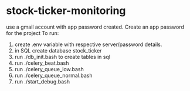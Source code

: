 # stock-ticker-monitoring

use a gmail account with app password created. Create an app password for the project 
To run:
1. create .env variable with respective server/password details.
2. in SQL create database stock_ticker
3. run ./db_init.bash to create tables in sql 
4. run ./celery_beat.bash 
5. run ./celery_queue_low.bash
6. run ./celery_queue_normal.bash 
7. run ./start_debug.bash

